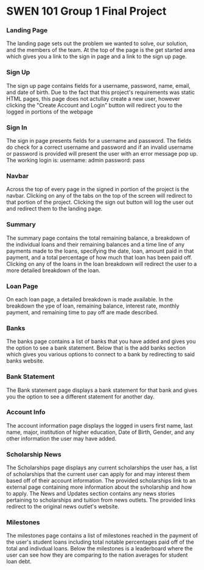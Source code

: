 # SWEN 101 Group 1 Final Project

### Landing Page
The landing page sets out the problem we wanted to solve, our solution, and the members of the team. At the top of the page is the get started area which gives you a link to the sign in page and a link to the sign up page.

### Sign Up
The sign up page contains fields for a username, password, name, email, and date of birth. Due to the fact that this project's requirements was static HTML pages, this page does not actullay create a new user, however clicking the "Create Account and Login" button will redirect you to the logged in portions of the webpage

### Sign In
The sign in page presents fields for a username and password. The fields do check for a correct username and password and if an invalid username or password is provided will present the user with an error message pop up. The working login is:
username: admin
password: pass

### Navbar
Across the top of every page in the signed in portion of the project is the navbar. Clicking on any of the tabs on the top of the screen will redirect to that portion of the project. Clicking the sign out button will log the user out and redirect them to the landing page.

### Summary
The summary page contains the total remaining balance, a breakdown of the individual loans and their remaining balances and a time line of any payments made to the loans, specifying the date, loan, amount paid in that payment, and a total percentage of how much that loan has been paid off. Clicking on any of the loans in the loan breakdown will redirect the user to a more detailed breakdown of the loan.

### Loan Page
On each loan page, a detailed breakdown is made available. In the breakdown the ype of loan, remaining balance, interest rate, monthly payment, and remaining time to pay off are made described. 

### Banks
The banks page contains a list of banks that you have added and gives you the option to see a bank statement. Below that is the add banks section which gives you various options to connect to a bank by redirecting to said banks website.

### Bank Statement
The Bank statement page displays a bank statement for that bank and gives you the option to see a different statement for another day.

### Account Info
The account information page displays the logged in users first name, last name, major, institution of higher education, Date of Birth, Gender, and any other information the user may have added.

### Scholarship News
The Scholarships page displays any current scholarships the user has, a list of scholarships that the current user can apply for and may interest them based off of their account information. The provided scholarships link to an external page containing more information about the svholarship and how to apply. The News and Updates section contains any news stories pertaining to scholarships and tuition from news outlets. The provided links redirect to the original news outlet's website.

### Milestones
The milestones page contains a list of milestones reached in the payment of the user's student loans including total notable percentages paid off of the total and indivdual loans. Below the milestones is a leaderboard where the user can see how they are comparing to the nation averages for student loan debt.